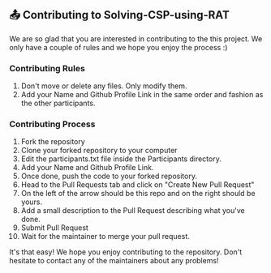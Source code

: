 ## 📤 Contributing to Solving-CSP-using-RAT
We are so glad that you are interested in contributing to the this project.
We only have a couple of rules and we hope you enjoy the process :)

### Contributing Rules
1. Don't move or delete any files. Only modify them.
2. Add your Name and Github Profile Link in the same order and fashion as the other participants.

### Contributing Process
1. Fork the repository
2. Clone your forked repository to your computer
3. Edit the participants.txt file inside the Participants directory.
4. Add your Name and Github Profile Link.
5. Once done, push the code to your forked repository.
6. Head to the Pull Requests tab and click on "Create New Pull Request"
7. On the left of the arrow should be this repo and on the right should be yours.
8. Add a small description to the Pull Request describing what you've done.
9. Submit Pull Request
10. Wait for the maintainer to merge your pull request.

It's that easy! We hope you enjoy contributing to the repository. Don't hesitate to contact any of the maintainers about any problems!
